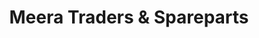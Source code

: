 ---
title: "Meera Traders & Spareparts"
url: /pandalam/meera-traders-und-spareparts/
shop: Autoteile
---